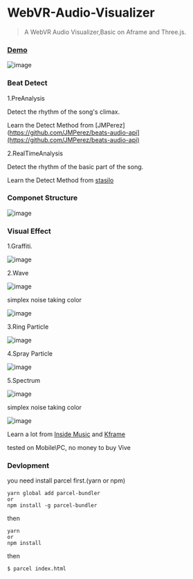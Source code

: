 # WebVR-Audio-Visualizer

> A WebVR Audio Visualizer,Basic on Aframe and Three.js.

### [Demo](http://112.74.47.128:8888/)

![image](https://github.com/todaylg/WebVR-Audio-Visualizer/blob/master/introImages/mainEffect.png)

### Beat Detect

1.PreAnalysis

Detect the rhythm of the song's climax.

Learn the Detect Method from [JMPerez](https://github.com/JMPerez/beats-audio-api](https://github.com/JMPerez/beats-audio-api)

2.RealTimeAnalysis

Detect the rhythm of the basic part of the song.

Learn the Detect Method from [stasilo](https://github.com/stasilo/BeatDetector)

### Componet Structure

![image](https://github.com/todaylg/WebVR-Audio-Visualizer/blob/master/introImages/Componet.png)

### Visual Effect

1.Graffiti.

![image](https://github.com/todaylg/WebVR-Audio-Visualizer/blob/master/introImages/Graffiti.png)

2.Wave

![image](https://github.com/todaylg/WebVR-Audio-Visualizer/blob/master/introImages/Wave.png)

simplex noise taking color

![image](https://github.com/todaylg/WebVR-Audio-Visualizer/blob/master/introImages/simplex1.png)

3.Ring Particle

![image](https://github.com/todaylg/WebVR-Audio-Visualizer/blob/master/introImages/Ring.png)

4.Spray Particle

![image](https://github.com/todaylg/WebVR-Audio-Visualizer/blob/master/introImages/Spray.png)

5.Spectrum

![image](https://github.com/todaylg/WebVR-Audio-Visualizer/blob/master/introImages/Spectrum.png)

simplex noise taking color

![image](https://github.com/todaylg/WebVR-Audio-Visualizer/blob/master/introImages/simplex2.png)

Learn a lot from [Inside Music](https://github.com/googlecreativelab/inside-music) and [Kframe](https://github.com/ngokevin/kframe)

tested on  Mobile\PC, no money to buy Vive

### Devlopment

you need install parcel first.(yarn or npm)

```
yarn global add parcel-bundler
or
npm install -g parcel-bundler
```

then

```
yarn
or
npm install
```

then

```
$ parcel index.html
```
